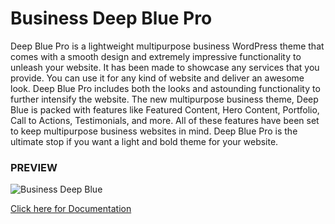 # Business Deep Blue Pro

Deep Blue Pro is a lightweight multipurpose business WordPress theme that comes with a smooth design and extremely impressive functionality to unleash your website. It has been made to showcase any services that you provide. You can use it for any kind of website and deliver an awesome look. Deep Blue Pro includes both the looks and astounding functionality to further intensify the website. The new multipurpose business theme, Deep Blue is packed with features like Featured Content, Hero Content, Portfolio, Call to Actions, Testimonials, and more. All of these features have been set to keep multipurpose business websites in mind. Deep Blue Pro is the ultimate stop if you want a light and bold theme for your website.


### PREVIEW
![Business Deep Blue](https://www.fanseethemes.com/wp-content/uploads/2021/05/deepblue-banner-4.png)

[Click here for Documentation](https://fanseethemes.github.io/doc-deepblue-pro/)
